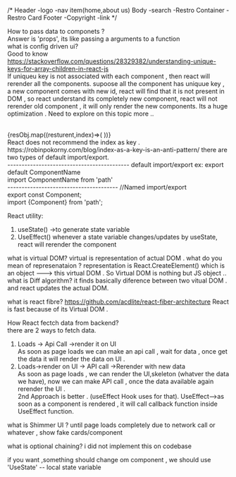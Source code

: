 /*
Header
    -logo
    -nav item(home,about us)
Body
    -search
    -Restro Container
    -Restro Card
Footer
    -Copyright
    -link
*/

How to pass data to componets ? <br>
Answer is 'props', its like passing a arguments to a function  <br>
what is config driven ui? <br>
Good to know <br>
https://stackoverflow.com/questions/28329382/understanding-unique-keys-for-array-children-in-react-js
<br>
If uniqueu key is not associated with each component , then react will rerender all the components.
supoose all the component has uniquue key , a new component comes with new id, react will find that it is not present in DOM , so react understand its completely new component, react will not rerender old component , it will only render the new components. Its a huge optimization . Need to explore on this topic more .. 

<br>
 {resObj.map((resturent,index)=>(
                <ResturentCard key={index} resData={resturent}/>
))}
<br>
React does not recommend the index as key .
<br>
https://robinpokorny.com/blog/index-as-a-key-is-an-anti-pattern/
there are two types of default import/export.<br>
-------------------------------------------
default import/export
ex: export default ComponentName <br>
import ComponentName from 'path'<br>
---------------------------------------
//Named import/export <br>
export const Component;<br>
import {Component} from 'path';


React utility:
1. useState() ->to generate state variable 
2. UseEffect()
whenever a state variable changes/updates by useState, react will rerender the component

what is virtual DOM?
virtual is representation of actual DOM .
what do you mean of represenataion ?
representation is React.CreateElement() which is an object ---> this virtual DOM .
So Virtual DOM is nothing but JS object ..
what is Diff algorithm?
it finds basically diference between two vitual DOM . and react updates the actual DOM.

what is react fibre?
https://github.com/acdlite/react-fiber-architecture
React is fast because of its Virtual DOM .



How React fectch data from backend? <br>
there are 2 ways to fetch data.
1. Loads -> Api Call ->render it on UI<br>
As soon as page loads we can make an api call , wait for data , once get the data it will render the data on UI .<br>
2. Loads->render on UI -> API call ->Rerender with new data<br>
As soon as page loads , we can render the UI,skeleton  (whatver the data we have), now we can make API call , once the data available again rerender the UI . <br>
2nd Approach is better . (useEffect Hook uses for that).
UseEffect-->as soon as a component is rendered , it will call callback function inside UseEffect function.

what is Shimmer UI ?
until page loads completely due to network call or whatever , show fake cards/component

what is optional chaining?
i did not implement this on codebase<br>


if you want ,something should change om component , we should use 'UseState' -- local state variable
<br>













